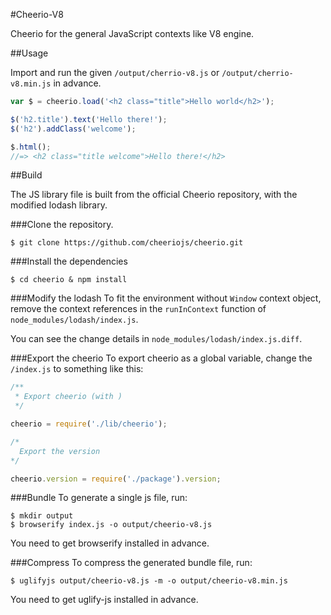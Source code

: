 #Cheerio-V8

Cheerio for the general JavaScript contexts like V8 engine.

##Usage

Import and run the given `/output/cherrio-v8.js` or `/output/cherrio-v8.min.js` in advance.

```js
var $ = cheerio.load('<h2 class="title">Hello world</h2>');

$('h2.title').text('Hello there!');
$('h2').addClass('welcome');

$.html();
//=> <h2 class="title welcome">Hello there!</h2>
```

##Build

The JS library file is built from the official Cheerio repository, with the modified lodash library.

###Clone the repository.
```shell
$ git clone https://github.com/cheeriojs/cheerio.git
```

###Install the dependencies
```shell
$ cd cheerio & npm install
```

###Modify the lodash
To fit the environment without `Window` context object, remove the context references in the `runInContext` function of `node_modules/lodash/index.js`.

You can see the change details in `node_modules/lodash/index.js.diff`.

###Export the cheerio
To export cheerio as a global variable, change the `/index.js` to something like this:
```js
/**
 * Export cheerio (with )
 */

cheerio = require('./lib/cheerio');

/*
  Export the version
*/

cheerio.version = require('./package').version;

```

###Bundle
To generate a single js file, run:
```shell
$ mkdir output
$ browserify index.js -o output/cheerio-v8.js
```
You need to get browserify installed in advance.

###Compress
To compress the generated bundle file, run:
```shell
$ uglifyjs output/cheerio-v8.js -m -o output/cheerio-v8.min.js
```
You need to get uglify-js installed in advance.